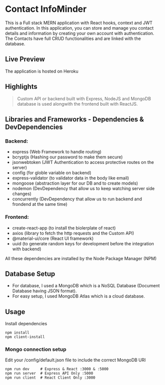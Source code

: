 # Contact InfoMinder

This is a Full stack MERN application with React hooks, context and JWT authentication. In this application, you can store and manage you contact details and information by creating your own account with authentication. The Contacts have full CRUD functionalities and are linked with the database.

## Live Preview

The application is hosted on Heroku

## Highlights

> Custom API or backend built with Express, NodeJS and MongoDB database is used alongwith the frontend built with ReactJS.

## Libraries and Frameworks - Dependencies & DevDependencies

### Backend:

- express (Web Framework to handle routing)
- bcryptjs (Hashing our password to make them secure)
- jsonwebtoken (JWT Authentication to access protective routes on the server)
- config (for globle variable on backend)
- express-validator (to validator data in the body like email)
- mongoose (abstraction layer for our DB and to create models)
- nodemon (DevDependency that allow us to keep watching server side changes)
- concurrently (DevDependency that allow us to run backend and frondend at the same time)

### Frontend:

- create-react-app (to install the biolerplate of react)
- axios (library to fetch the http requests and the Custom API)
- @material-ui/core (React UI framework)
- uuid (to generate random keys for development before the integration with backend)

All these dependencies are installed by the Node Package Manager (NPM)

## Database Setup

- For database, I used a MongoDB which is a NoSQL Database (Document Database having JSON format).
- For easy setup, I used MongoDB Atlas which is a cloud database.

## Usage

Install dependencies

```
npm install
npm client-install
```

### Mongo connection setup

Edit your /config/default.json file to include the correct MongoDB URI

```
npm run dev     # Express & React :3000 & :5000
npm run server  # Express API Only :5000
npm run client  # React Client Only :3000
```
